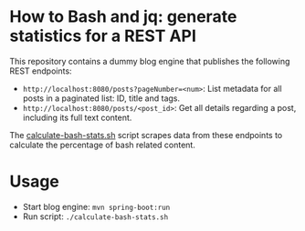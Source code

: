# How to Bash and jq: generate statistics for a REST API

This repository contains a dummy blog engine that publishes the following REST endpoints:

- `http://localhost:8080/posts?pageNumber=<num>`: List metadata for all posts in a paginated list: ID, title and tags.
- `http://localhost:8080/posts/<post_id>`: Get all details regarding a post, including its full text content.

The [calculate-bash-stats.sh](https://github.com/dodie/bash-jq-tutorial/blob/master/calculate-bash-stats.sh)
script scrapes data from these endpoints to calculate the percentage of bash related content.


# Usage

- Start blog engine: `mvn spring-boot:run`
- Run script: `./calculate-bash-stats.sh`

